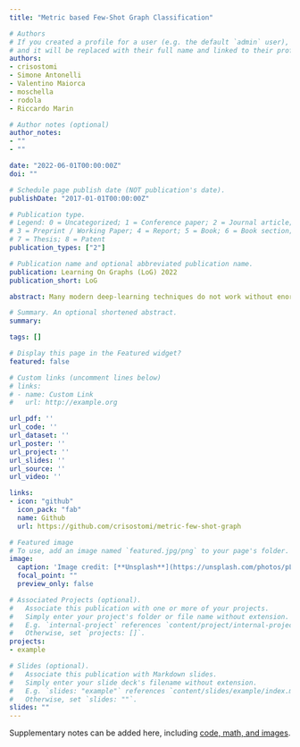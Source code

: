 ```yaml
---
title: "Metric based Few-Shot Graph Classification"

# Authors
# If you created a profile for a user (e.g. the default `admin` user), write the username (folder name) here 
# and it will be replaced with their full name and linked to their profile.
authors:
- crisostomi
- Simone Antonelli
- Valentino Maiorca
- moschella
- rodola
- Riccardo Marin

# Author notes (optional)
author_notes:
- ""
- ""

date: "2022-06-01T00:00:00Z"
doi: ""

# Schedule page publish date (NOT publication's date).
publishDate: "2017-01-01T00:00:00Z"

# Publication type.
# Legend: 0 = Uncategorized; 1 = Conference paper; 2 = Journal article;
# 3 = Preprint / Working Paper; 4 = Report; 5 = Book; 6 = Book section;
# 7 = Thesis; 8 = Patent
publication_types: ["2"]

# Publication name and optional abbreviated publication name.
publication: Learning On Graphs (LoG) 2022
publication_short: LoG

abstract: Many modern deep-learning techniques do not work without enormous datasets. At the same time, several fields demand methods working in scarcity of data. This problem is even more complex when the samples have varying structures, as in the case of graphs. Graph representation learning techniques have recently proven successful in a variety of domains. Nevertheless, the employed architectures perform miserably when faced with data scarcity. On the other hand, few-shot learning allows employing modern deep learning models in scarce data regimes without waiving their effectiveness. In this work, we tackle the problem of few-shot graph classification, showing that equipping a simple distance metric learning baseline with a state-of-the-art graph embedder allows to obtain competitive results on the task.While the simplicity of the architecture is enough to outperform more complex ones, it also allows straightforward additions. To this end, we show that additional improvements may be obtained by encouraging a task-conditioned embedding space. Finally, we propose a MixUp-based online data augmentation technique acting in the latent space and show its effectiveness on the task.

# Summary. An optional shortened abstract.
summary: 

tags: []

# Display this page in the Featured widget?
featured: false

# Custom links (uncomment lines below)
# links:
# - name: Custom Link
#   url: http://example.org

url_pdf: ''
url_code: ''
url_dataset: ''
url_poster: ''
url_project: ''
url_slides: ''
url_source: ''
url_video: ''

links:
- icon: "github"
  icon_pack: "fab"
  name: Github
  url: https://github.com/crisostomi/metric-few-shot-graph

# Featured image
# To use, add an image named `featured.jpg/png` to your page's folder. 
image:
  caption: 'Image credit: [**Unsplash**](https://unsplash.com/photos/pLCdAaMFLTE)'
  focal_point: ""
  preview_only: false

# Associated Projects (optional).
#   Associate this publication with one or more of your projects.
#   Simply enter your project's folder or file name without extension.
#   E.g. `internal-project` references `content/project/internal-project/index.md`.
#   Otherwise, set `projects: []`.
projects:
- example

# Slides (optional).
#   Associate this publication with Markdown slides.
#   Simply enter your slide deck's filename without extension.
#   E.g. `slides: "example"` references `content/slides/example/index.md`.
#   Otherwise, set `slides: ""`.
slides: ""
---
```


<!-- {{% callout note %}}
Click the *Cite* button above to demo the feature to enable visitors to import publication metadata into their reference management software.
{{% /callout %}}

{{% callout note %}}
Create your slides in Markdown - click the *Slides* button to check out the example.
{{% /callout %}} -->

Supplementary notes can be added here, including [code, math, and images](https://wowchemy.com/docs/writing-markdown-latex/).
